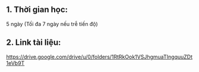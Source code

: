 ## 1. Thời gian học:
5 ngày (Tối đa 7 ngày nếu trễ tiến độ)

## 2. Link tài liệu:
https://drive.google.com/drive/u/0/folders/1RtRkOok1VSJhgmuaTIngquuZDt1eVb9T

